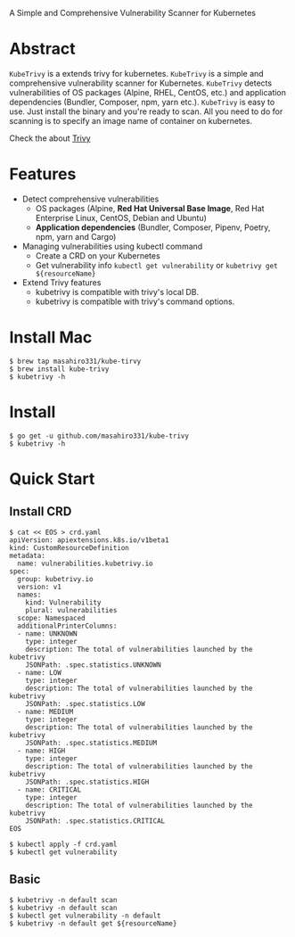 A Simple and Comprehensive Vulnerability Scanner for Kubernetes


# Abstract

`KubeTrivy` is a extends trivy for kubernetes.
`KubeTrivy` is a simple and comprehensive vulnerability scanner for Kubernetes.
`KubeTrivy` detects vulnerabilities of OS packages (Alpine, RHEL, CentOS, etc.) and application dependencies (Bundler, Composer, npm, yarn etc.).
`KubeTrivy` is easy to use. Just install the binary and you're ready to scan. All you need to do for scanning is to specify an image name of container on kubernetes.


Check the about [Trivy](https://github.com/knqyf263/trivy)

# Features

- Detect comprehensive vulnerabilities
  - OS packages (Alpine, **Red Hat Universal Base Image**, Red Hat Enterprise Linux, CentOS, Debian and Ubuntu)
  - **Application dependencies** (Bundler, Composer, Pipenv, Poetry, npm, yarn and Cargo)
- Managing vulnerabilities using kubectl command
  - Create a CRD on your Kubernetes
  - Get vulnerability info `kubectl get vulnerability` or `kubetrivy get ${resourceName}`
- Extend Trivy features
  - kubetrivy is compatible with trivy's local DB.
  - kubetrivy is compatible with trivy's command options.

# Install Mac

```
$ brew tap masahiro331/kube-tirvy
$ brew install kube-trivy
$ kubetrivy -h
```

# Install

```
$ go get -u github.com/masahiro331/kube-trivy
$ kubetrivy -h
```

# Quick Start

## Install CRD

```
$ cat << EOS > crd.yaml
apiVersion: apiextensions.k8s.io/v1beta1
kind: CustomResourceDefinition
metadata:
  name: vulnerabilities.kubetrivy.io
spec:
  group: kubetrivy.io
  version: v1
  names:
    kind: Vulnerability
    plural: vulnerabilities
  scope: Namespaced
  additionalPrinterColumns:
  - name: UNKNOWN
    type: integer
    description: The total of vulnerabilities launched by the kubetrivy
    JSONPath: .spec.statistics.UNKNOWN
  - name: LOW
    type: integer
    description: The total of vulnerabilities launched by the kubetrivy
    JSONPath: .spec.statistics.LOW
  - name: MEDIUM
    type: integer
    description: The total of vulnerabilities launched by the kubetrivy
    JSONPath: .spec.statistics.MEDIUM
  - name: HIGH
    type: integer
    description: The total of vulnerabilities launched by the kubetrivy
    JSONPath: .spec.statistics.HIGH
  - name: CRITICAL
    type: integer
    description: The total of vulnerabilities launched by the kubetrivy
    JSONPath: .spec.statistics.CRITICAL
EOS

$ kubectl apply -f crd.yaml
$ kubectl get vulnerability
```

## Basic

```
$ kubetrivy -n default scan
$ kubetrivy -n default scan
$ kubectl get vulnerability -n default
$ kubetrivy -n default get ${resourceName}
```
